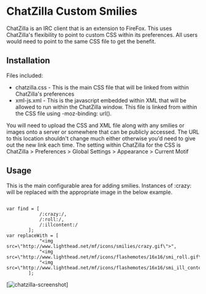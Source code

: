 # ChatZilla Custom Smilies

ChatZilla is an IRC client that is an extension to FireFox. This uses ChatZilla's flexibility to point to custom CSS within its preferences. All users would need to point to the same CSS file to get the benefit.

## Installation

Files included:
+ chatzilla.css - This is the main CSS file that will be linked from within ChatZilla's preferences
+ xml-js.xml - This is the javascript embedded within XML that will be allowed to run within the ChatZilla window. This file is linked from within the CSS file using -moz-binding: url().

You will need to upload the CSS and XML file along with any smilies or images onto a server or somewhere that can be publicly accessed. The URL to this location shouldn't change much either otherwise you'd need to give out the new link each time. The setting within ChatZilla for the CSS is ChatZilla > Preferences > Global Settings > Appearance > Current Motif

## Usage

This is the main configurable area for adding smilies. Instances of :crazy: will be replaced with the appropriate image in the below example.

```

var find = [
			/:crazy:/, 	
			/:roll:/,	
			/:illcontent:/	
		];
var replaceWith = [
			"<img src=\"http://www.lighthead.net/mf/icons/smilies/crazy.gif\">", 	
			"<img src=\"http://www.lighthead.net/mf/icons/flashemotes/16x16/smi_roll.gif\">", 	
			"<img src=\"http://www.lighthead.net/mf/icons/flashemotes/16x16/smi_ill_content.gif\">"	
		];

```
[![chatzilla-screenshot](http://www.lighthead.net/images/chatzilla-custom-smilies.png)]
